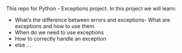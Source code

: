 This repo for Python - Exceptions project. In this project we will learn:
- What’s the difference between errors and exceptions- What are exceptions and how to use them
- When do we need to use exceptions
- How to correctly handle an exception
- else ...

